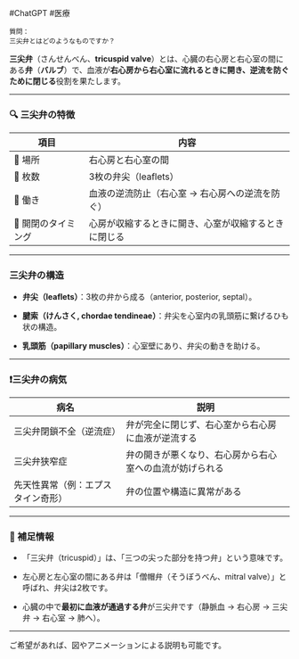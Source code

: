 #ChatGPT #医療 

```
質問：
三尖弁とはどのようなものですか？
```

**三尖弁**（さんせんべん、**tricuspid valve**）とは、心臓の右心房と右心室の間にある**弁**（**バルブ**）で、血液が**右心房から右心室に流れるときに開き、逆流を防ぐために閉じる**役割を果たします。

---

### 🔍 三尖弁の特徴

|項目|内容|
|---|---|
|🔘 場所|右心房と右心室の間|
|🔘 枚数|3枚の弁尖（leaflets）|
|🔘 働き|血液の逆流防止（右心室 → 右心房への逆流を防ぐ）|
|🔘 開閉のタイミング|心房が収縮するときに開き、心室が収縮するときに閉じる|

---

###  三尖弁の構造

- **弁尖（leaflets）**：3枚の弁から成る（anterior, posterior, septal）。
    
- **腱索（けんさく, chordae tendineae）**：弁尖を心室内の乳頭筋に繋げるひも状の構造。
    
- **乳頭筋（papillary muscles）**：心室壁にあり、弁尖の動きを助ける。
    

---

### ❗三尖弁の病気

|病名|説明|
|---|---|
|三尖弁閉鎖不全（逆流症）|弁が完全に閉じず、右心室から右心房に血液が逆流する|
|三尖弁狭窄症|弁の開きが悪くなり、右心房から右心室への血流が妨げられる|
|先天性異常（例：エプスタイン奇形）|弁の位置や構造に異常がある|

---

### 🧠 補足情報

- 「三尖弁（tricuspid）」は、「三つの尖った部分を持つ弁」という意味です。
    
- 左心房と左心室の間にある弁は「僧帽弁（そうぼうべん、mitral valve）」と呼ばれ、弁尖は2枚です。
    
- 心臓の中で**最初に血液が通過する弁**が三尖弁です（静脈血 → 右心房 → 三尖弁 → 右心室 → 肺へ）。
    

---

ご希望があれば、図やアニメーションによる説明も可能です。